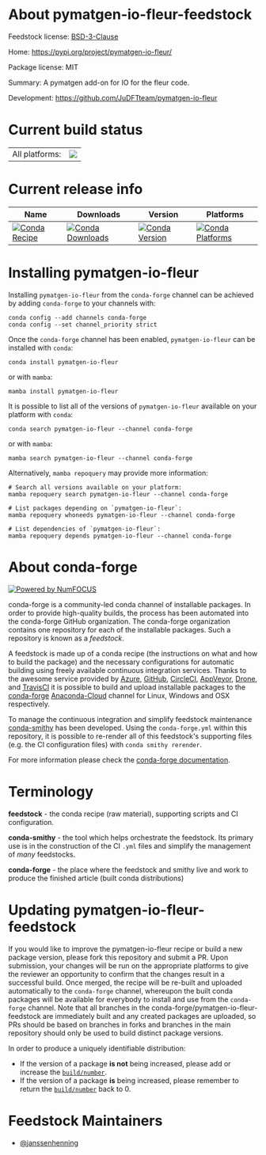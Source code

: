 About pymatgen-io-fleur-feedstock
=================================

Feedstock license: [BSD-3-Clause](https://github.com/conda-forge/pymatgen-io-fleur-feedstock/blob/main/LICENSE.txt)

Home: https://pypi.org/project/pymatgen-io-fleur/

Package license: MIT

Summary: A pymatgen add-on for IO for the fleur code.

Development: https://github.com/JuDFTteam/pymatgen-io-fleur

Current build status
====================


<table><tr><td>All platforms:</td>
    <td>
      <a href="https://dev.azure.com/conda-forge/feedstock-builds/_build/latest?definitionId=17192&branchName=main">
        <img src="https://dev.azure.com/conda-forge/feedstock-builds/_apis/build/status/pymatgen-io-fleur-feedstock?branchName=main">
      </a>
    </td>
  </tr>
</table>

Current release info
====================

| Name | Downloads | Version | Platforms |
| --- | --- | --- | --- |
| [![Conda Recipe](https://img.shields.io/badge/recipe-pymatgen--io--fleur-green.svg)](https://anaconda.org/conda-forge/pymatgen-io-fleur) | [![Conda Downloads](https://img.shields.io/conda/dn/conda-forge/pymatgen-io-fleur.svg)](https://anaconda.org/conda-forge/pymatgen-io-fleur) | [![Conda Version](https://img.shields.io/conda/vn/conda-forge/pymatgen-io-fleur.svg)](https://anaconda.org/conda-forge/pymatgen-io-fleur) | [![Conda Platforms](https://img.shields.io/conda/pn/conda-forge/pymatgen-io-fleur.svg)](https://anaconda.org/conda-forge/pymatgen-io-fleur) |

Installing pymatgen-io-fleur
============================

Installing `pymatgen-io-fleur` from the `conda-forge` channel can be achieved by adding `conda-forge` to your channels with:

```
conda config --add channels conda-forge
conda config --set channel_priority strict
```

Once the `conda-forge` channel has been enabled, `pymatgen-io-fleur` can be installed with `conda`:

```
conda install pymatgen-io-fleur
```

or with `mamba`:

```
mamba install pymatgen-io-fleur
```

It is possible to list all of the versions of `pymatgen-io-fleur` available on your platform with `conda`:

```
conda search pymatgen-io-fleur --channel conda-forge
```

or with `mamba`:

```
mamba search pymatgen-io-fleur --channel conda-forge
```

Alternatively, `mamba repoquery` may provide more information:

```
# Search all versions available on your platform:
mamba repoquery search pymatgen-io-fleur --channel conda-forge

# List packages depending on `pymatgen-io-fleur`:
mamba repoquery whoneeds pymatgen-io-fleur --channel conda-forge

# List dependencies of `pymatgen-io-fleur`:
mamba repoquery depends pymatgen-io-fleur --channel conda-forge
```


About conda-forge
=================

[![Powered by
NumFOCUS](https://img.shields.io/badge/powered%20by-NumFOCUS-orange.svg?style=flat&colorA=E1523D&colorB=007D8A)](https://numfocus.org)

conda-forge is a community-led conda channel of installable packages.
In order to provide high-quality builds, the process has been automated into the
conda-forge GitHub organization. The conda-forge organization contains one repository
for each of the installable packages. Such a repository is known as a *feedstock*.

A feedstock is made up of a conda recipe (the instructions on what and how to build
the package) and the necessary configurations for automatic building using freely
available continuous integration services. Thanks to the awesome service provided by
[Azure](https://azure.microsoft.com/en-us/services/devops/), [GitHub](https://github.com/),
[CircleCI](https://circleci.com/), [AppVeyor](https://www.appveyor.com/),
[Drone](https://cloud.drone.io/welcome), and [TravisCI](https://travis-ci.com/)
it is possible to build and upload installable packages to the
[conda-forge](https://anaconda.org/conda-forge) [Anaconda-Cloud](https://anaconda.org/)
channel for Linux, Windows and OSX respectively.

To manage the continuous integration and simplify feedstock maintenance
[conda-smithy](https://github.com/conda-forge/conda-smithy) has been developed.
Using the ``conda-forge.yml`` within this repository, it is possible to re-render all of
this feedstock's supporting files (e.g. the CI configuration files) with ``conda smithy rerender``.

For more information please check the [conda-forge documentation](https://conda-forge.org/docs/).

Terminology
===========

**feedstock** - the conda recipe (raw material), supporting scripts and CI configuration.

**conda-smithy** - the tool which helps orchestrate the feedstock.
                   Its primary use is in the construction of the CI ``.yml`` files
                   and simplify the management of *many* feedstocks.

**conda-forge** - the place where the feedstock and smithy live and work to
                  produce the finished article (built conda distributions)


Updating pymatgen-io-fleur-feedstock
====================================

If you would like to improve the pymatgen-io-fleur recipe or build a new
package version, please fork this repository and submit a PR. Upon submission,
your changes will be run on the appropriate platforms to give the reviewer an
opportunity to confirm that the changes result in a successful build. Once
merged, the recipe will be re-built and uploaded automatically to the
`conda-forge` channel, whereupon the built conda packages will be available for
everybody to install and use from the `conda-forge` channel.
Note that all branches in the conda-forge/pymatgen-io-fleur-feedstock are
immediately built and any created packages are uploaded, so PRs should be based
on branches in forks and branches in the main repository should only be used to
build distinct package versions.

In order to produce a uniquely identifiable distribution:
 * If the version of a package **is not** being increased, please add or increase
   the [``build/number``](https://docs.conda.io/projects/conda-build/en/latest/resources/define-metadata.html#build-number-and-string).
 * If the version of a package **is** being increased, please remember to return
   the [``build/number``](https://docs.conda.io/projects/conda-build/en/latest/resources/define-metadata.html#build-number-and-string)
   back to 0.

Feedstock Maintainers
=====================

* [@janssenhenning](https://github.com/janssenhenning/)

